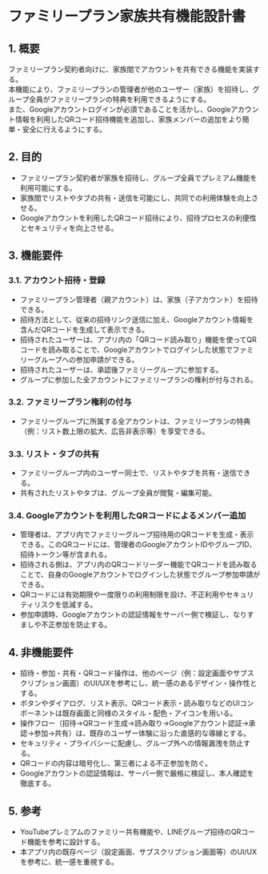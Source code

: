 # ファミリープラン家族共有機能設計書

## 1. 概要
ファミリープラン契約者向けに、家族間でアカウントを共有できる機能を実装する。  
本機能により、ファミリープランの管理者が他のユーザー（家族）を招待し、グループ全員がファミリープランの特典を利用できるようにする。  
また、Googleアカウントログインが必須であることを活かし、Googleアカウント情報を利用したQRコード招待機能を追加し、家族メンバーの追加をより簡単・安全に行えるようにする。

## 2. 目的
- ファミリープラン契約者が家族を招待し、グループ全員でプレミアム機能を利用可能にする。
- 家族間でリストやタブの共有・送信を可能にし、共同での利用体験を向上させる。
- Googleアカウントを利用したQRコード招待により、招待プロセスの利便性とセキュリティを向上させる。

## 3. 機能要件

### 3.1. アカウント招待・登録
- ファミリープラン管理者（親アカウント）は、家族（子アカウント）を招待できる。
- 招待方法として、従来の招待リンク送信に加え、Googleアカウント情報を含んだQRコードを生成して表示できる。
- 招待されたユーザーは、アプリ内の「QRコード読み取り」機能を使ってQRコードを読み取ることで、Googleアカウントでログインした状態でファミリーグループへの参加申請ができる。
- 招待されたユーザーは、承認後ファミリーグループに参加する。
- グループに参加した全アカウントにファミリープランの権利が付与される。

### 3.2. ファミリープラン権利の付与
- ファミリーグループに所属する全アカウントは、ファミリープランの特典（例：リスト数上限の拡大、広告非表示等）を享受できる。

### 3.3. リスト・タブの共有
- ファミリーグループ内のユーザー同士で、リストやタブを共有・送信できる。
- 共有されたリストやタブは、グループ全員が閲覧・編集可能。

### 3.4. Googleアカウントを利用したQRコードによるメンバー追加
- 管理者は、アプリ内でファミリーグループ招待用のQRコードを生成・表示できる。このQRコードには、管理者のGoogleアカウントIDやグループID、招待トークン等が含まれる。
- 招待される側は、アプリ内のQRコードリーダー機能でQRコードを読み取ることで、自身のGoogleアカウントでログインした状態でグループ参加申請ができる。
- QRコードには有効期限や一度限りの利用制限を設け、不正利用やセキュリティリスクを低減する。
- 参加申請時、Googleアカウントの認証情報をサーバー側で検証し、なりすましや不正参加を防止する。

## 4. 非機能要件
- 招待・参加・共有・QRコード操作は、他のページ（例：設定画面やサブスクリプション画面）のUI/UXを参考にし、統一感のあるデザイン・操作性とする。
- ボタンやダイアログ、リスト表示、QRコード表示・読み取りなどのUIコンポーネントは既存画面と同様のスタイル・配色・アイコンを用いる。
- 操作フロー（招待→QRコード生成→読み取り→Googleアカウント認証→承認→参加→共有）は、既存のユーザー体験に沿った直感的な導線とする。
- セキュリティ・プライバシーに配慮し、グループ外への情報漏洩を防止する。
- QRコードの内容は暗号化し、第三者による不正参加を防ぐ。
- Googleアカウントの認証情報は、サーバー側で厳格に検証し、本人確認を徹底する。

## 5. 参考
- YouTubeプレミアムのファミリー共有機能や、LINEグループ招待のQRコード機能を参考に設計する。
- 本アプリ内の既存ページ（設定画面、サブスクリプション画面等）のUI/UXを参考に、統一感を重視する。
